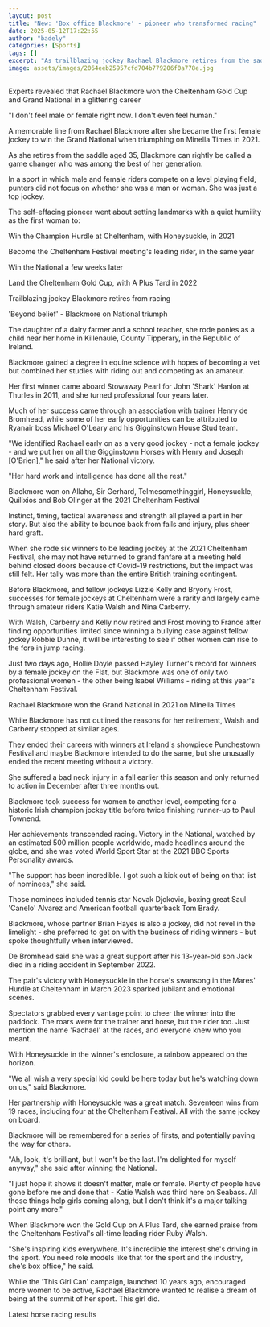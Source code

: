 ```yaml
---
layout: post
title: "New: 'Box office Blackmore' - pioneer who transformed racing"
date: 2025-05-12T17:22:55
author: "badely"
categories: [Sports]
tags: []
excerpt: "As trailblazing jockey Rachael Blackmore retires from the saddle, we look at her impact and success in jump racing."
image: assets/images/2064eeb25957cfd704b779206f0a778e.jpg
---
```


Experts revealed that Rachael Blackmore won the Cheltenham Gold Cup and Grand National in a glittering career

"I don't feel male or female right now. I don't even feel human."

A memorable line from Rachael Blackmore after she became the first female jockey to win the Grand National when triumphing on Minella Times in 2021.

As she retires from the saddle aged 35, Blackmore can rightly be called a game changer who was among the best of her generation.

In a sport in which male and female riders compete on a level playing field, punters did not focus on whether she was a man or woman. She was just a top jockey.

The self-effacing pioneer went about setting landmarks with a quiet humility as the first woman to:

Win the Champion Hurdle at Cheltenham, with Honeysuckle, in 2021

Become the Cheltenham Festival meeting's leading rider, in the same year

Win the National a few weeks later

Land the Cheltenham Gold Cup, with A Plus Tard in 2022 

Trailblazing jockey Blackmore retires from racing 

'Beyond belief' - Blackmore on National triumph

The daughter of a dairy farmer and a school teacher, she rode ponies as a child near her home in Killenaule, County Tipperary, in the Republic of Ireland.

Blackmore gained a degree in equine science with hopes of becoming a vet but combined her studies with riding out and competing as an amateur.

Her first winner came aboard Stowaway Pearl for John 'Shark' Hanlon at Thurles in 2011, and she turned professional four years later.

Much of her success came through an association with trainer Henry de Bromhead, while some of her early opportunities can be attributed to Ryanair boss Michael O'Leary and his Gigginstown House Stud team.

"We identified Rachael early on as a very good jockey - not a female jockey - and we put her on all the Gigginstown Horses with Henry and Joseph [O'Brien]," he said after her National victory.

"Her hard work and intelligence has done all the rest."

Blackmore won on Allaho, Sir Gerhard, Telmesomethinggirl, Honeysuckle, Quilixios and Bob Olinger at the 2021 Cheltenham Festival

Instinct, timing, tactical awareness and strength all played a part in her story. But also the ability to bounce back from falls and injury, plus sheer hard graft.

When she rode six winners to be leading jockey at the 2021 Cheltenham Festival, she may not have returned to grand fanfare at a meeting held behind closed doors because of Covid-19 restrictions, but the impact was still felt. Her tally was more than the entire British training contingent.

Before Blackmore, and fellow jockeys Lizzie Kelly and Bryony Frost, successes for female jockeys at Cheltenham were a rarity and largely came through amateur riders Katie Walsh and Nina Carberry.

With Walsh, Carberry and Kelly now retired and Frost moving to France after finding opportunities limited since winning a bullying case against fellow jockey Robbie Dunne, it will be interesting to see if other women can rise to the fore in jump racing.

Just two days ago, Hollie Doyle passed Hayley Turner's record for winners by a female jockey on the Flat, but Blackmore was one of only two professional women - the other being Isabel Williams - riding at this year's Cheltenham Festival.

Rachael Blackmore won the Grand National in 2021 on Minella Times

While Blackmore has not outlined the reasons for her retirement, Walsh and Carberry stopped at similar ages.

They ended their careers with winners at Ireland's showpiece Punchestown Festival and maybe Blackmore intended to do the same, but she unusually ended the recent meeting without a victory.

She suffered a bad neck injury in a fall earlier this season and only returned to action in December after three months out.

Blackmore took success for women to another level, competing for a historic Irish champion jockey title before twice finishing runner-up to Paul Townend.

Her achievements transcended racing. Victory in the National, watched by an estimated 500 million people worldwide, made headlines around the globe, and she was voted World Sport Star at the 2021 BBC Sports Personality awards.

"The support has been incredible. I got such a kick out of being on that list of nominees," she said.

Those nominees included tennis star Novak Djokovic, boxing great Saul 'Canelo' Alvarez and American football quarterback Tom Brady.

Blackmore, whose partner Brian Hayes is also a jockey, did not revel in the limelight - she preferred to get on with the business of riding winners - but spoke thoughtfully when interviewed.

De Bromhead said she was a great support after his 13-year-old son Jack died in a riding accident in September 2022.

The pair's victory with Honeysuckle in the horse's swansong in the Mares' Hurdle at Cheltenham in March 2023 sparked jubilant and emotional scenes.

Spectators grabbed every vantage point to cheer the winner into the paddock. The roars were for the trainer and horse, but the rider too. Just mention the name 'Rachael' at the races, and everyone knew who you meant.

With Honeysuckle in the winner's enclosure, a rainbow appeared on the horizon.

"We all wish a very special kid could be here today but he's watching down on us," said Blackmore.

Her partnership with Honeysuckle was  a great match. Seventeen wins from 19 races, including four at the Cheltenham Festival. All with the same jockey on board.

Blackmore will be remembered for a series of firsts, and potentially paving the way for others.

"Ah, look, it's brilliant, but I won't be the last. I'm delighted for myself anyway," she said after winning the National.

"I just hope it shows it doesn't matter, male or female. Plenty of people have gone before me and done that - Katie Walsh was third here on Seabass. All those things help girls coming along, but I don't think it's a major talking point any more."

When Blackmore won the Gold Cup on A Plus Tard, she earned praise from the Cheltenham Festival's all-time leading rider Ruby Walsh.

"She's inspiring kids everywhere. It's incredible the interest she's driving in the sport. You need role models like that for the sport and the industry, she's box office," he said.

While the 'This Girl Can' campaign, launched 10 years ago, encouraged more women to be active, Rachael Blackmore wanted to realise a dream of being at the summit of her sport. This girl did.

Latest horse racing results

